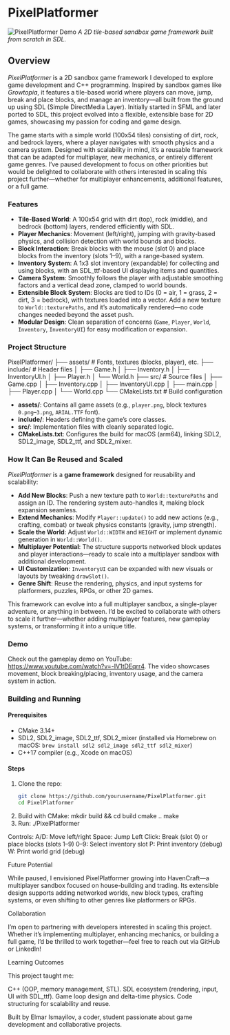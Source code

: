 # PixelPlatformer

![PixelPlatformer Demo]((https://www.youtube.com/watch?v=-IV1tDEqrr4))
*A 2D tile-based sandbox game framework built from scratch in SDL.*

## Overview

*PixelPlatformer* is a 2D sandbox game framework I developed to explore game development and C++ programming. Inspired by sandbox games like *Growtopia*, it features a tile-based world where players can move, jump, break and place blocks, and manage an inventory—all built from the ground up using SDL (Simple DirectMedia Layer). Initially started in SFML and later ported to SDL, this project evolved into a flexible, extensible base for 2D games, showcasing my passion for coding and game design.

The game starts with a simple world (100x54 tiles) consisting of dirt, rock, and bedrock layers, where a player navigates with smooth physics and a camera system. Designed with scalability in mind, it’s a reusable framework that can be adapted for multiplayer, new mechanics, or entirely different game genres. I’ve paused development to focus on other priorities but would be delighted to collaborate with others interested in scaling this project further—whether for multiplayer enhancements, additional features, or a full game.

### Features

- **Tile-Based World**: A 100x54 grid with dirt (top), rock (middle), and bedrock (bottom) layers, rendered efficiently with SDL.
- **Player Mechanics**: Movement (left/right), jumping with gravity-based physics, and collision detection with world bounds and blocks.
- **Block Interaction**: Break blocks with the mouse (slot 0) and place blocks from the inventory (slots 1–9), with a range-based system.
- **Inventory System**: A 1x3 slot inventory (expandable) for collecting and using blocks, with an SDL_ttf-based UI displaying items and quantities.
- **Camera System**: Smoothly follows the player with adjustable smoothing factors and a vertical dead zone, clamped to world bounds.
- **Extensible Block System**: Blocks are tied to IDs (0 = air, 1 = grass, 2 = dirt, 3 = bedrock), with textures loaded into a vector. Add a new texture to `World::texturePaths`, and it’s automatically rendered—no code changes needed beyond the asset push.
- **Modular Design**: Clean separation of concerns (`Game`, `Player`, `World`, `Inventory`, `InventoryUI`) for easy modification or expansion.

### Project Structure
PixelPlatformer/
├── assets/            # Fonts, textures (blocks, player), etc.
├── include/           # Header files
│   ├── Game.h
│   ├── Inventory.h
│   ├── InventoryUI.h
│   ├── Player.h
│   └── World.h
├── src/               # Source files
│   ├── Game.cpp
│   ├── Inventory.cpp
│   ├── InventoryUI.cpp
│   ├── main.cpp
│   ├── Player.cpp
│   └── World.cpp
└── CMakeLists.txt     # Build configuration


- **assets/**: Contains all game assets (e.g., `player.png`, block textures `0.png`–`3.png`, `ARIAL.TTF` font).
- **include/**: Headers defining the game’s core classes.
- **src/**: Implementation files with cleanly separated logic.
- **CMakeLists.txt**: Configures the build for macOS (arm64), linking SDL2, SDL2_image, SDL2_ttf, and SDL2_mixer.

### How It Can Be Reused and Scaled

*PixelPlatformer* is a **game framework** designed for reusability and scalability:
- **Add New Blocks**: Push a new texture path to `World::texturePaths` and assign an ID. The rendering system auto-handles it, making block expansion seamless.
- **Extend Mechanics**: Modify `Player::update()` to add new actions (e.g., crafting, combat) or tweak physics constants (gravity, jump strength).
- **Scale the World**: Adjust `World::WIDTH` and `HEIGHT` or implement dynamic generation in `World::World()`.
- **Multiplayer Potential**: The structure supports networked block updates and player interactions—ready to scale into a multiplayer sandbox with additional development.
- **UI Customization**: `InventoryUI` can be expanded with new visuals or layouts by tweaking `drawSlot()`.
- **Genre Shift**: Reuse the rendering, physics, and input systems for platformers, puzzles, RPGs, or other 2D games.

This framework can evolve into a full multiplayer sandbox, a single-player adventure, or anything in between. I’d be excited to collaborate with others to scale it further—whether adding multiplayer features, new gameplay systems, or transforming it into a unique title.

### Demo

Check out the gameplay demo on YouTube: https://www.youtube.com/watch?v=-IV1tDEqrr4. 
The video showcases movement, block breaking/placing, inventory usage, and the camera system in action.

### Building and Running

#### Prerequisites
- CMake 3.14+
- SDL2, SDL2_image, SDL2_ttf, SDL2_mixer (installed via Homebrew on macOS: `brew install sdl2 sdl2_image sdl2_ttf sdl2_mixer`)
- C++17 compiler (e.g., Xcode on macOS)

#### Steps
1. Clone the repo:
   ```bash
   git clone https://github.com/yourusername/PixelPlatformer.git
   cd PixelPlatformer
2. Build with CMake:
  mkdir build && cd build
  cmake ..
  make
3. Run:
  ./PixelPlatformer

Controls:
A/D: Move left/right
Space: Jump
Left Click: Break (slot 0) or place blocks (slots 1–9)
0–9: Select inventory slot
P: Print inventory (debug)
W: Print world grid (debug)

Future Potential

While paused, I envisioned PixelPlatformer growing into HavenCraft—a multiplayer sandbox focused on house-building and trading. Its extensible design supports adding networked worlds, new block types, crafting systems, or even shifting to other genres like platformers or RPGs.

Collaboration

I’m open to partnering with developers interested in scaling this project. Whether it’s implementing multiplayer, enhancing mechanics, or building a full game, I’d be thrilled to work together—feel free to reach out via GitHub or LinkedIn!

Learning Outcomes

This project taught me:

C++ (OOP, memory management, STL).
SDL ecosystem (rendering, input, UI with SDL_ttf).
Game loop design and delta-time physics.
Code structuring for scalability and reuse.

Built by Elmar Ismayilov, a coder, student passionate about game development and collaborative projects.
